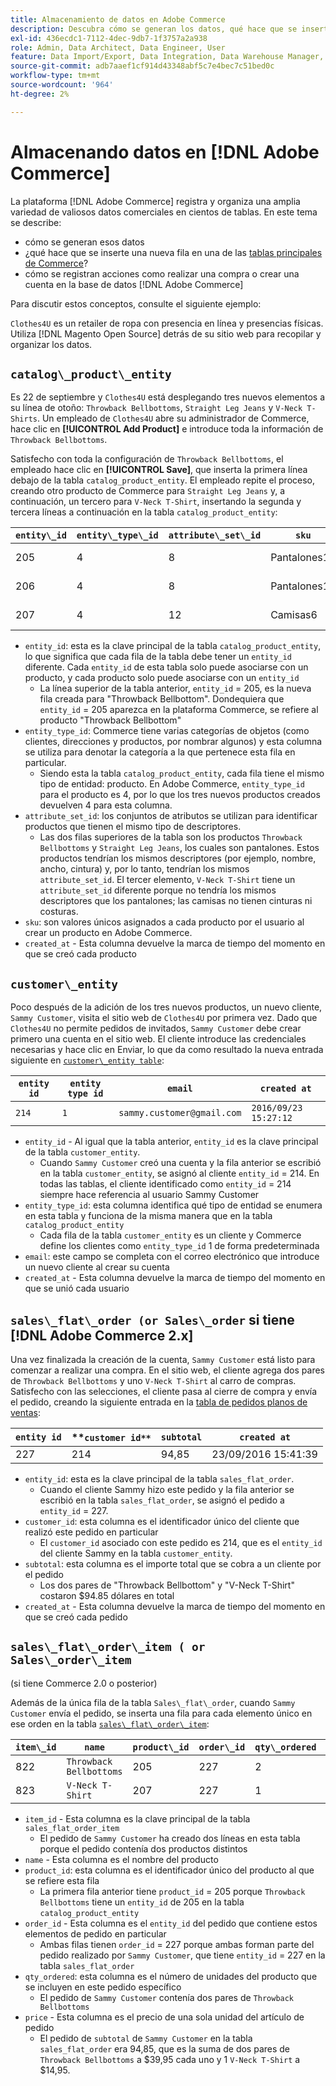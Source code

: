 ```yaml
---
title: Almacenamiento de datos en Adobe Commerce
description: Descubra cómo se generan los datos, qué hace que se inserte una nueva fila y cómo se registran las acciones en la base de datos de Adobe Commerce.
exl-id: 436ecdc1-7112-4dec-9db7-1f3757a2a938
role: Admin, Data Architect, Data Engineer, User
feature: Data Import/Export, Data Integration, Data Warehouse Manager, Commerce Tables
source-git-commit: adb7aaef1cf914d43348abf5c7e4bec7c51bed0c
workflow-type: tm+mt
source-wordcount: '964'
ht-degree: 2%

---
```


# Almacenando datos en [!DNL Adobe Commerce]

La plataforma [!DNL Adobe Commerce] registra y organiza una amplia variedad de valiosos datos comerciales en cientos de tablas. En este tema se describe:

* cómo se generan esos datos
* ¿qué hace que se inserte una nueva fila en una de las [tablas principales de Commerce](../data-warehouse-mgr/common-mage-tables.md)?
* cómo se registran acciones como realizar una compra o crear una cuenta en la base de datos [!DNL Adobe Commerce]

Para discutir estos conceptos, consulte el siguiente ejemplo:

`Clothes4U` es un retailer de ropa con presencia en línea y presencias físicas. Utiliza [!DNL Magento Open Source] detrás de su sitio web para recopilar y organizar los datos.

## `catalog\_product\_entity`

Es 22 de septiembre y `Clothes4U` está desplegando tres nuevos elementos a su línea de otoño: `Throwback Bellbottoms`, `Straight Leg Jeans` y `V-Neck T-Shirts`. Un empleado de `Clothes4U` abre su administrador de Commerce, hace clic en **[!UICONTROL Add Product]** e introduce toda la información de `Throwback Bellbottoms`.

Satisfecho con toda la configuración de `Throwback Bellbottoms`, el empleado hace clic en **[!UICONTROL Save]**, que inserta la primera línea debajo de la tabla `catalog_product_entity`. El empleado repite el proceso, creando otro producto de Commerce para `Straight Leg Jeans` y, a continuación, un tercero para `V-Neck T-Shirt`, insertando la segunda y tercera líneas a continuación en la tabla `catalog_product_entity`:

| **`entity\_id`** | **`entity\_type\_id`** | **`attribute\_set\_id`** | **`sku`** | **`created\_at`** |
|---|---|---|---|---|
| 205 | 4 | 8 | Pantalones10 | 22/09/2016 09:15:43 |
| 206 | 4 | 8 | Pantalones11 | 22/09/2016 09:18:17 |
| 207 | 4 | 12 | Camisas6 | 22/09/2016 09:24:02 |

* `entity_id`: esta es la clave principal de la tabla `catalog_product_entity`, lo que significa que cada fila de la tabla debe tener un `entity_id` diferente. Cada `entity_id` de esta tabla solo puede asociarse con un producto, y cada producto solo puede asociarse con un `entity_id`
   * La línea superior de la tabla anterior, `entity_id` = 205, es la nueva fila creada para &quot;Throwback Bellbottom&quot;. Dondequiera que `entity_id` = 205 aparezca en la plataforma Commerce, se refiere al producto &quot;Throwback Bellbottom&quot;
* `entity_type_id`: Commerce tiene varias categorías de objetos (como clientes, direcciones y productos, por nombrar algunos) y esta columna se utiliza para denotar la categoría a la que pertenece esta fila en particular.
   * Siendo esta la tabla `catalog_product_entity`, cada fila tiene el mismo tipo de entidad: producto. En Adobe Commerce, `entity_type_id` para el producto es 4, por lo que los tres nuevos productos creados devuelven 4 para esta columna.
* `attribute_set_id`: los conjuntos de atributos se utilizan para identificar productos que tienen el mismo tipo de descriptores.
   * Las dos filas superiores de la tabla son los productos `Throwback Bellbottoms` y `Straight Leg Jeans`, los cuales son pantalones. Estos productos tendrían los mismos descriptores (por ejemplo, nombre, ancho, cintura) y, por lo tanto, tendrían los mismos `attribute_set_id`. El tercer elemento, `V-Neck T-Shirt` tiene un `attribute_set_id` diferente porque no tendría los mismos descriptores que los pantalones; las camisas no tienen cinturas ni costuras.
* `sku`: son valores únicos asignados a cada producto por el usuario al crear un producto en Adobe Commerce.
* `created_at` - Esta columna devuelve la marca de tiempo del momento en que se creó cada producto

## `customer\_entity`

Poco después de la adición de los tres nuevos productos, un nuevo cliente, `Sammy Customer`, visita el sitio web de `Clothes4U` por primera vez. Dado que `Clothes4U` no permite pedidos de invitados, `Sammy Customer` debe crear primero una cuenta en el sitio web. El cliente introduce las credenciales necesarias y hace clic en Enviar, lo que da como resultado la nueva entrada siguiente en [`customer\_entity table`](../data-warehouse-mgr/cust-ent-table.md):

| **`entity id`** | **`entity type id`** | **`email`** | **`created at`** |
|---|---|---|---|
| `214` | `1` | `sammy.customer@gmail.com` | `2016/09/23 15:27:12` |

* `entity_id` - Al igual que la tabla anterior, `entity_id` es la clave principal de la tabla `customer_entity`.
   * Cuando `Sammy Customer` creó una cuenta y la fila anterior se escribió en la tabla `customer_entity`, se asignó al cliente `entity_id` = 214. En todas las tablas, el cliente identificado como `entity_id` = 214 siempre hace referencia al usuario Sammy Customer
* `entity_type_id`: esta columna identifica qué tipo de entidad se enumera en esta tabla y funciona de la misma manera que en la tabla `catalog_product_entity`
   * Cada fila de la tabla `customer_entity` es un cliente y Commerce define los clientes como `entity_type_id` 1 de forma predeterminada
* `email`: este campo se completa con el correo electrónico que introduce un nuevo cliente al crear su cuenta
* `created_at` - Esta columna devuelve la marca de tiempo del momento en que se unió cada usuario

## `sales\_flat\_order (or Sales\_order` si tiene [!DNL Adobe Commerce 2.x]

Una vez finalizada la creación de la cuenta, `Sammy Customer` está listo para comenzar a realizar una compra. En el sitio web, el cliente agrega dos pares de `Throwback Bellbottoms` y uno `V-Neck T-Shirt` al carro de compras. Satisfecho con las selecciones, el cliente pasa al cierre de compra y envía el pedido, creando la siguiente entrada en la [tabla de pedidos planos de ventas](../data-warehouse-mgr/sales-flat-order-table.md):

| **`entity id`** | **`customer id**` | **`subtotal`** | **`created at`** |
|---|---|---|---|
| 227 | 214 | 94,85 | 23/09/2016 15:41:39 |

* `entity_id`: esta es la clave principal de la tabla `sales_flat_order`.
   * Cuando el cliente Sammy hizo este pedido y la fila anterior se escribió en la tabla `sales_flat_order`, se asignó el pedido a `entity_id` = 227.
* `customer_id`: esta columna es el identificador único del cliente que realizó este pedido en particular
   * El `customer_id` asociado con este pedido es 214, que es el `entity_id` del cliente Sammy en la tabla `customer_entity`.
* `subtotal`: esta columna es el importe total que se cobra a un cliente por el pedido
   * Los dos pares de &quot;Throwback Bellbottom&quot; y &quot;V-Neck T-Shirt&quot; costaron $94.85 dólares en total
* `created_at` - Esta columna devuelve la marca de tiempo del momento en que se creó cada pedido

## `sales\_flat\_order\_item ( or Sales\_order\_item`

(si tiene Commerce 2.0 o posterior)

Además de la única fila de la tabla `Sales\_flat\_order`, cuando `Sammy Customer` envía el pedido, se inserta una fila para cada elemento único en ese orden en la tabla [`sales\_flat\_order\_item`](../data-warehouse-mgr/sales-flat-order-item-table.md):

| **`item\_id`** | **`name`** | **`product\_id`** | **`order\_id`** | **`qty\_ordered`** | **`price`** |
|---|---|---|---|---|---|
| 822 | `Throwback Bellbottoms` | 205 | 227 | 2 | 39,95 |
| 823 | `V-Neck T-Shirt` | 207 | 227 | 1 | 14,95 |

* `item_id` - Esta columna es la clave principal de la tabla `sales_flat_order_item`
   * El pedido de `Sammy Customer` ha creado dos líneas en esta tabla porque el pedido contenía dos productos distintos
* `name` - Esta columna es el nombre del producto
* `product_id`: esta columna es el identificador único del producto al que se refiere esta fila
   * La primera fila anterior tiene `product_id` = 205 porque `Throwback Bellbottoms` tiene un `entity_id` de 205 en la tabla `catalog_product_entity`
* `order_id` - Esta columna es el `entity_id` del pedido que contiene estos elementos de pedido en particular
   * Ambas filas tienen `order_id` = 227 porque ambas forman parte del pedido realizado por `Sammy Customer`, que tiene `entity_id` = 227 en la tabla `sales_flat_order`
* `qty_ordered`: esta columna es el número de unidades del producto que se incluyen en este pedido específico
   * El pedido de `Sammy Customer` contenía dos pares de `Throwback Bellbottoms`
* `price` - Esta columna es el precio de una sola unidad del artículo de pedido
   * El pedido de `subtotal` de `Sammy Customer` en la tabla `sales_flat_order` era 94,85, que es la suma de dos pares de `Throwback Bellbottoms` a $39,95 cada uno y 1 `V-Neck T-Shirt` a $14,95.
